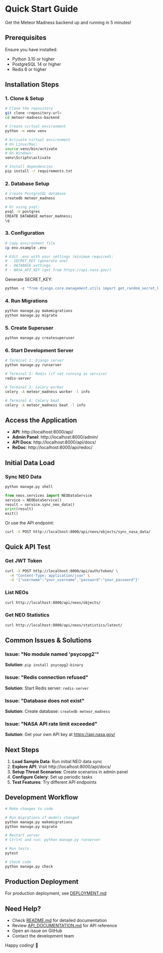 # Quick Start Guide

Get the Meteor Madness backend up and running in 5 minutes!

## Prerequisites

Ensure you have installed:

-   Python 3.10 or higher
-   PostgreSQL 14 or higher
-   Redis 6 or higher

## Installation Steps

### 1. Clone & Setup

```bash
# Clone the repository
git clone <repository-url>
cd meteor-madness-backend

# Create virtual environment
python -m venv venv

# Activate virtual environment
# On Linux/Mac:
source venv/bin/activate
# On Windows:
venv\Scripts\activate

# Install dependencies
pip install -r requirements.txt
```

### 2. Database Setup

```bash
# Create PostgreSQL database
createdb meteor_madness

# Or using psql:
psql -U postgres
CREATE DATABASE meteor_madness;
\q
```

### 3. Configuration

```bash
# Copy environment file
cp env.example .env

# Edit .env with your settings (minimum required):
# - SECRET_KEY (generate one)
# - DATABASE settings
# - NASA_API_KEY (get from https://api.nasa.gov/)
```

Generate SECRET_KEY:

```python
python -c "from django.core.management.utils import get_random_secret_key; print(get_random_secret_key())"
```

### 4. Run Migrations

```bash
python manage.py makemigrations
python manage.py migrate
```

### 5. Create Superuser

```bash
python manage.py createsuperuser
```

### 6. Start Development Server

```bash
# Terminal 1: Django server
python manage.py runserver

# Terminal 2: Redis (if not running as service)
redis-server

# Terminal 3: Celery worker
celery -A meteor_madness worker -l info

# Terminal 4: Celery beat
celery -A meteor_madness beat -l info
```

## Access the Application

-   **API**: http://localhost:8000/api/
-   **Admin Panel**: http://localhost:8000/admin/
-   **API Docs**: http://localhost:8000/api/docs/
-   **ReDoc**: http://localhost:8000/api/redoc/

## Initial Data Load

### Sync NEO Data

```bash
python manage.py shell
```

```python
from neos.services import NEODataService
service = NEODataService()
result = service.sync_neo_data()
print(result)
exit()
```

Or use the API endpoint:

```bash
curl -X POST http://localhost:8000/api/neos/objects/sync_nasa_data/
```

## Quick API Test

### Get JWT Token

```bash
curl -X POST http://localhost:8000/api/auth/token/ \
  -H "Content-Type: application/json" \
  -d '{"username":"your_username","password":"your_password"}'
```

### List NEOs

```bash
curl http://localhost:8000/api/neos/objects/
```

### Get NEO Statistics

```bash
curl http://localhost:8000/api/neos/statistics/latest/
```

## Common Issues & Solutions

### Issue: "No module named 'psycopg2'"

**Solution**: `pip install psycopg2-binary`

### Issue: "Redis connection refused"

**Solution**: Start Redis server: `redis-server`

### Issue: "Database does not exist"

**Solution**: Create database: `createdb meteor_madness`

### Issue: "NASA API rate limit exceeded"

**Solution**: Get your own API key at https://api.nasa.gov/

## Next Steps

1. **Load Sample Data**: Run initial NEO data sync
2. **Explore API**: Visit http://localhost:8000/api/docs/
3. **Setup Threat Scenarios**: Create scenarios in admin panel
4. **Configure Celery**: Set up periodic tasks
5. **Test Features**: Try different API endpoints

## Development Workflow

```bash
# Make changes to code

# Run migrations if models changed
python manage.py makemigrations
python manage.py migrate

# Restart server
# Ctrl+C and run: python manage.py runserver

# Run tests
pytest

# Check code
python manage.py check
```

## Production Deployment

For production deployment, see [DEPLOYMENT.md](DEPLOYMENT.md)

## Need Help?

-   Check [README.md](README.md) for detailed documentation
-   Review [API_DOCUMENTATION.md](API_DOCUMENTATION.md) for API reference
-   Open an issue on GitHub
-   Contact the development team

Happy coding! 🚀

